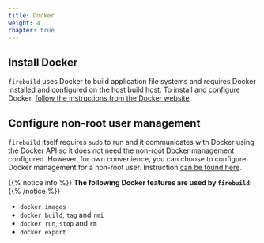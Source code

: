 ```yaml
---
title: Docker
weight: 4
chapter: true
---
```


## Install Docker

`firebuild` uses Docker to build application file systems and requires Docker installed and configured on the host build host. To install and configure Docker, [follow the instructions from the Docker website](https://docs.docker.com/engine/install/).

## Configure non-root user management

`firebuild` itself requires `sudo` to run and it communicates with Docker using the Docker API so it does not need the non-root Docker management configured. However, for own convenience, you can choose to configure Docker management for a non-root user. Instruction [can be found here](https://docs.docker.com/engine/install/linux-postinstall/).

{{% notice info %}}
<strong>The following Docker features are used by `firebuild`</strong>:
{{% /notice %}}

- `docker images`
- `docker build`, `tag` and `rmi`
- `docker run`, `stop` and `rm`
- `docker export`
